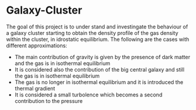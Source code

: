 # Galaxy-Cluster
The goal of this project is to under stand and investingate the behaviour of a galaxy cluster starting to obtain the density profile of the gas density within the cluster, in idrostatic equilibrium. The following are the cases with different approximations:
- The main contribution of gravity is given by the presence of dark matter and the gas is in isothermal equilibrium
- It is considered also the contribution of the big central galaxy and still the gas is in isothermal equilibrium
- The gas is no longer in isothermal equilibrium and it is introduced the thermal gradient 
- It is considered a small turbolence which becomes a second contribution to the pressure 
